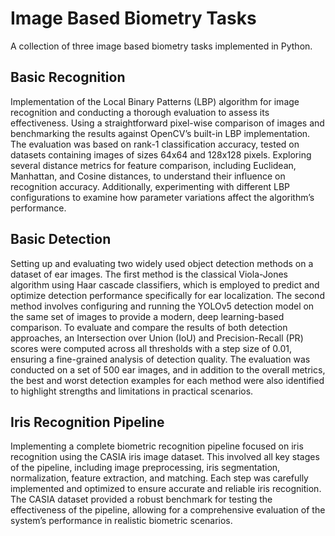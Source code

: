 # Image Based Biometry Tasks

A collection of three image based biometry tasks implemented in Python.

## Basic Recognition

Implementation of the Local Binary Patterns (LBP) algorithm for image recognition and conducting a thorough evaluation to assess its effectiveness. Using a straightforward pixel-wise comparison of images and benchmarking the results against OpenCV’s built-in LBP implementation. The evaluation was based on rank-1 classification accuracy, tested on datasets containing images of sizes 64x64 and 128x128 pixels. Exploring several distance metrics for feature comparison, including Euclidean, Manhattan, and Cosine distances, to understand their influence on recognition accuracy. Additionally, experimenting with different LBP configurations to examine how parameter variations affect the algorithm’s performance.

## Basic Detection

Setting up and evaluating two widely used object detection methods on a dataset of ear images. The first method is the classical Viola-Jones algorithm using Haar cascade classifiers, which is employed to predict and optimize detection performance specifically for ear localization. The second method involves configuring and running the YOLOv5 detection model on the same set of images to provide a modern, deep learning-based comparison. To evaluate and compare the results of both detection approaches, an Intersection over Union (IoU) and Precision-Recall (PR) scores were computed across all thresholds with a step size of 0.01, ensuring a fine-grained analysis of detection quality. The evaluation was conducted on a set of 500 ear images, and in addition to the overall metrics, the best and worst detection examples for each method were also identified to highlight strengths and limitations in practical scenarios.

## Iris Recognition Pipeline

Implementing a complete biometric recognition pipeline focused on iris recognition using the CASIA iris image dataset. This involved all key stages of the pipeline, including image preprocessing, iris segmentation, normalization, feature extraction, and matching. Each step was carefully implemented and optimized to ensure accurate and reliable iris recognition. The CASIA dataset provided a robust benchmark for testing the effectiveness of the pipeline, allowing for a comprehensive evaluation of the system’s performance in realistic biometric scenarios.